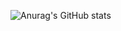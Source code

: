 ![Anurag's GitHub stats](https://github-readme-stats.vercel.app/api?username=JoyinJoester&show_icons=true&theme=radical)
                
